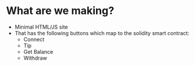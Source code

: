 # What are we making?
- Minimal HTML/JS site
- That has the following buttons which map to the solidity smart contract:
  - Connect
  - Tip
  - Get Balance
  - Withdraw